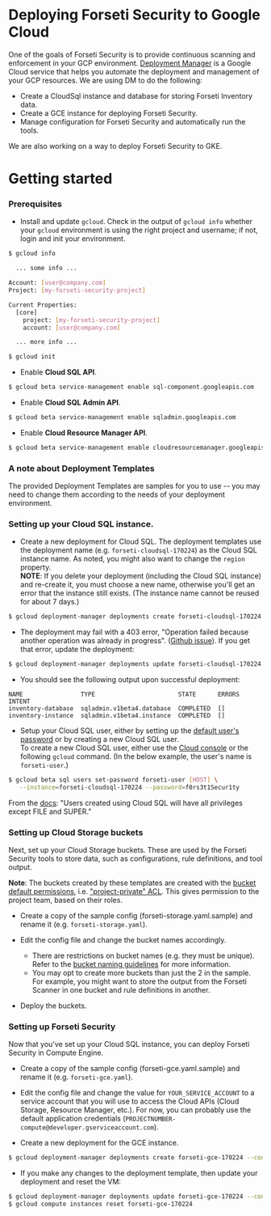 # Deploying Forseti Security to Google Cloud

One of the goals of Forseti Security is to provide continuous scanning and enforcement in your GCP environment. [Deployment Manager](https://cloud.google.com/deployment-manager/docs/) is a Google Cloud service that helps you automate the deployment and management of your GCP resources. We are using DM to do the following:

* Create a CloudSql instance and database for storing Forseti Inventory data.
* Create a GCE instance for deploying Forseti Security.
* Manage configuration for Forseti Security and automatically run the tools.

We are also working on a way to deploy Forseti Security to GKE.

# Getting started

### Prerequisites
* Install and update `gcloud`. Check in the output of `gcloud info` whether your `gcloud` environment is using the right project and username; if not, login and init your environment.

```sh
$ gcloud info

  ... some info ...

Account: [user@company.com]
Project: [my-forseti-security-project]

Current Properties:
  [core]
    project: [my-forseti-security-project]
    account: [user@company.com]

  ... more info ...

$ gcloud init
```

* Enable **Cloud SQL API**.

```sh
$ gcloud beta service-management enable sql-component.googleapis.com
```
* Enable **Cloud SQL Admin API**.

```sh
$ gcloud beta service-management enable sqladmin.googleapis.com
```
* Enable **Cloud Resource Manager API**.

```sh
$ gcloud beta service-management enable cloudresourcemanager.googleapis.com
```

### A note about Deployment Templates
The provided Deployment Templates are samples for you to use -- you may need to change them according to the needs of your deployment environment.

### Setting up your Cloud SQL instance.
* Create a new deployment for Cloud SQL. The deployment templates use the deployment name (e.g. `forseti-cloudsql-170224`) as the Cloud SQL instance name. As noted, you might also want to change the `region` property.  
**NOTE**: If you delete your deployment (including the Cloud SQL instance) and re-create it, you must choose a new name, otherwise you'll get an error that the instance still exists. (The instance name cannot be reused for about 7 days.)

```sh
$ gcloud deployment-manager deployments create forseti-cloudsql-170224 --config forseti-cloudsql.yaml
```

* The deployment may fail with a 403 error, "Operation failed because another operation was already in progress". ([Github issue](https://github.com/GoogleCloudPlatform/forseti-security/issues/11)). If you get that error, update the deployment:

```sh
$ gcloud deployment-manager deployments update forseti-cloudsql-170224 --config forseti-cloudsql.yaml
```

* You should see the following output upon successful deployment:

```
NAME                TYPE                       STATE      ERRORS  INTENT
inventory-database  sqladmin.v1beta4.database  COMPLETED  []  
inventory-instance  sqladmin.v1beta4.instance  COMPLETED  []  
```

* Setup your Cloud SQL user, either by setting up the [default user's password](https://cloud.google.com/sql/docs/mysql/create-manage-users#user-root) or by creating a new Cloud SQL user.  
To create a new Cloud SQL user, either use the [Cloud console](https://cloud.google.com/sql/docs/mysql/create-manage-users#creating) or the following `gcloud` command. (In the below example, the user's name is `forseti-user`.)

```sh
$ gcloud beta sql users set-password forseti-user [HOST] \
   --instance=forseti-cloudsql-170224 --password=f0rs3t1Secur1ty
```

From the [docs](https://cloud.google.com/sql/docs/mysql/create-manage-users#creating): "Users created using Cloud SQL will have all privileges except FILE and SUPER."

### Setting up Cloud Storage buckets
Next, set up your Cloud Storage buckets. These are used by the Forseti Security tools to store data, such as configurations, rule definitions, and tool output.

**Note**: The buckets created by these templates are created with the [bucket default permissions](https://cloud.google.com/storage/docs/access-control/lists#permissions), i.e. ["project-private" ACL](https://cloud.google.com/storage/docs/access-control/lists#predefined-project-private). This gives permission to the project team, based on their roles.

* Create a copy of the sample config (forseti-storage.yaml.sample) and rename it (e.g. `forseti-storage.yaml`).

* Edit the config file and change the bucket names accordingly.

  * There are restrictions on bucket names (e.g. they must be unique). Refer to the [bucket naming guidelines](https://cloud.google.com/storage/docs/naming) for more information.
  * You may opt to create more buckets than just the 2 in the sample. For example, you might want to store the output from the Forseti Scanner in one bucket and rule definitions in another.

* Deploy the buckets.

### Setting up Forseti Security
Now that you've set up your Cloud SQL instance, you can deploy Forseti Security in Compute Engine.

* Create a copy of the sample config (forseti-gce.yaml.sample) and rename it (e.g. `forseti-gce.yaml`).

* Edit the config file and change the value for `YOUR_SERVICE_ACCOUNT` to a service account that you will use to access the Cloud APIs (Cloud Storage, Resource Manager, etc.). For now, you can probably use the default application credentials (`PROJECTNUMBER-compute@developer.gserviceaccount.com`).

* Create a new deployment for the GCE instance.

```sh
$ gcloud deployment-manager deployments create forseti-gce-170224 --config forseti-gce.yaml
```

* If you make any changes to the deployment template, then update your deployment and reset the VM:

```sh
$ gcloud deployment-manager deployments update forseti-gce-170224 --config forseti-gce.yaml
$ gcloud compute instances reset forseti-gce-170224
```
